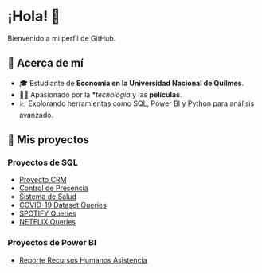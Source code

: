# ¡Hola! 👋

Bienvenido a mi perfil de GitHub. 

## 🚀 Acerca de mí
- 🎓 Estudiante de **Economía en la Universidad Nacional de Quilmes**.
- 👩‍💻 Apasionado por la **tecnología* y las **películas**.
- 📈 Explorando herramientas como SQL, Power BI y Python para análisis avanzado.

## 📂 Mis proyectos

### Proyectos de SQL
- [Proyecto CRM](https://github.com/qarlosbaldovino/CRM_project)
- [Control de Presencia](https://github.com/qarlosbaldovino/SistemaControlPresencia_SQL)
- [Sistema de Salud](https://github.com/qarlosbaldovino/Healthcare_SQL)
- [COVID-19 Dataset Queries](https://github.com/qarlosbaldovino/covid_dataset_queries_SQL)
- [SPOTIFY Queries](https://github.com/qarlosbaldovino/spotify_queries)
- [NETFLIX Queries](https://github.com/qarlosbaldovino/netflix_queries)

### Proyectos de Power BI
- [Reporte Recursos Humanos Asistencia](https://github.com/qarlosbaldovino/HR_Project_PowerBI)
